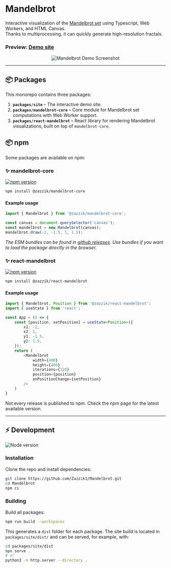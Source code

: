 # Mandelbrot

Interactive visualization of the [Mandelbrot set](https://en.wikipedia.org/wiki/Mandelbrot_set) using Typescript, Web Workers, and HTML Canvas.  
Thanks to multiprocessing, it can quickly generate high-resolution fractals.

### Preview: [Demo site](https://zazzik1.github.io/Mandelbrot/)

<p align="center">
  <img src="https://user-images.githubusercontent.com/78451054/144238786-6bf2f184-4256-45a3-a179-201738d036fa.png" alt="Mandelbrot Demo Screenshot">
</p>

---

## 📦 Packages

This monorepo contains three packages:

1. **`packages/site`** – The interactive demo site.
2. **`packages/mandelbrot-core`** – Core module for Mandelbrot set computations with Web Worker support.
3. **`packages/react-mandelbrot`** – React library for rendering Mandelbrot visualizations, built on top of `mandelbrot-core`.

## 📦 npm

Some packages are available on npm:

### ✨ mandelbrot-core

[![npm version](https://img.shields.io/npm/v/@zazzik/mandelbrot-core)](https://www.npmjs.com/package/@zazzik/mandelbrot-core)

```sh
npm install @zazzik/mandelbrot-core
```

#### Example usage

```ts
import { Mandelbrot } from '@zazzik/mandelbrot-core';

const canvas = document.querySelector('canvas');
const mandelbrot = new Mandelbrot(canvas);
mandelbrot.draw(-2, -1.5, 1, 1.5);
```

_The ESM bundles can be found in [github releases](https://github.com/Zazzik1/Mandelbrot/releases). Use bundles if you want to load the package directly in the browser._

### ✨ react-mandelbrot

[![npm version](https://img.shields.io/npm/v/@zazzik/react-mandelbrot)](https://www.npmjs.com/package/@zazzik/react-mandelbrot)

```sh
npm install @zazzik/react-mandelbrot
```

#### Example usage

```ts
import { Mandelbrot, Position } from '@zazzik/react-mandelbrot';
import { useState } from 'react';

const App = () => {
    const [position, setPosition] = useState<Position>({
        x1: -2,
        x2: 1,
        y1: -1.5,
        y2: 1.5,
    });
    return (
        <Mandelbrot
            width={400}
            height={400}
            iterations={120}
            position={position}
            onPositionChange={setPosition}
        />
    )
}
```

Not every release is published to npm. Check the npm page for the latest available version.

---

## ⚡ Development

![Node version](https://img.shields.io/badge/dynamic/yaml?url=https%3A%2F%2Fraw.githubusercontent.com%2FZazzik1%2FMandelbrot%2Frefs%2Fheads%2Fmain%2F.github%2Fworkflows%2Fci.yml&query=%24.jobs.build_and_test.strategy.matrix.node-version%5B0%5D&label=Node%20version)

### Installation

Clone the repo and install dependencies:

```sh
git clone https://github.com/Zazzik1/Mandelbrot.git
cd Mandelbrot
npm ci
```

### Building

Build all packages:

```sh
npm run build --workspaces
```

This generates a `dist` folder for each package.
The site build is located in `packages/site/dist/` and can be served, for example, with:

```sh
cd packages/site/dist
npx serve .
# or
python3 -m http.server --directory .
```
